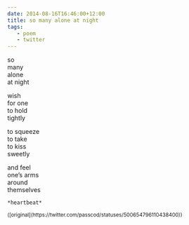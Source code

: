 ```yaml
---
date: 2014-08-16T16:46:00+12:00
title: so many alone at night
tags:
   - poem
   - twitter
---
```


so  
many  
alone  
at night

wish  
for one  
to hold  
tightly

to squeeze  
to take  
to kiss  
sweetly

and feel  
one’s arms  
around  
themselves

`*heartbeat*`

<small>
([original](https://twitter.com/passcod/statuses/500654796110438400))
</small>
